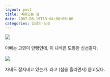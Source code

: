 ```yaml
---
layout: post
title: 여유있는 놈
date: 2007-06-19T13:04:08+00:00
categories: 일상의-느낌
---
```

<IMG src="http://pds3.egloos.com/pds/200706/09/87/b0037287_10060333.jpg"><br /><br />아빠는 고민이 만빵인데, 이 녀석은 도통한 신선같다.<br /><br /><IMG src="http://pds3.egloos.com/pds/200706/09/87/b0037287_10064654.jpg"><br /><br />자네도 잘지내고 있는가. 라고 (침을 흘리면서) 묻고있다.
